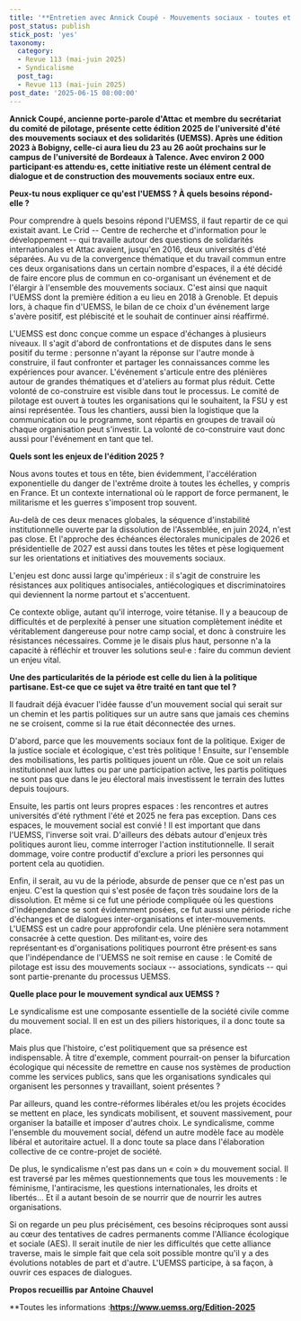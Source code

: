 ```yaml
---
title: '**Entretien avec Annick Coupé - Mouvements sociaux - toutes et tous à Bordeaux le 23 août !**'
post_status: publish
stick_post: 'yes'
taxonomy:
  category:
  - Revue 113 (mai-juin 2025)
  - Syndicalisme
  post_tag:
  - Revue 113 (mai-juin 2025)
post_date: '2025-06-15 08:00:00'
---
```


**Annick Coupé, ancienne porte-parole d'Attac et membre du secrétariat du comité de pilotage, présente cette édition 2025 de l'université d'été des mouvements sociaux et des solidarités (UEMSS). Après une édition 2023 à Bobigny, celle-ci aura lieu du 23 au 26 août prochains sur le campus de l'université de Bordeaux à Talence. Avec environ 2 000 participant·es attendu·es, cette initiative reste  un élément central de dialogue et de construction des mouvements sociaux entre eux.**

**Peux-tu nous expliquer ce qu'est l'UEMSS ? À quels besoins répond-elle ?**

Pour comprendre à quels besoins répond l'UEMSS, il faut repartir de ce qui existait avant. Le Crid -- Centre de recherche et d'information pour le développement -- qui travaille autour des questions de solidarités internationales et Attac avaient, jusqu'en 2016, deux universités d'été séparées. Au vu de la convergence thématique et du travail commun entre ces deux organisations dans un certain nombre d'espaces, il a été décidé de faire encore plus de commun en co-organisant un événement et de l'élargir à l'ensemble des mouvements sociaux. C'est ainsi que naquit l'UEMSS dont la première édition a eu lieu en 2018 à Grenoble. Et depuis lors, à chaque fin d'UEMSS, le bilan de ce choix d'un événement large s'avère positif, est plébiscité et le souhait de continuer ainsi réaffirmé.

L'UEMSS est donc conçue comme un espace d'échanges à plusieurs niveaux. Il s'agit d'abord de confrontations et de disputes dans le sens positif du terme : personne n'ayant la réponse sur l'autre monde à construire, il faut confronter et partager les connaissances comme les expériences pour avancer. L'événement s'articule entre des plénières autour de grandes thématiques et d'ateliers au format plus réduit. Cette volonté de co-construire est visible dans tout le processus. Le comité de pilotage est ouvert à toutes les organisations qui le souhaitent, la FSU y est ainsi représentée. Tous les chantiers, aussi bien la logistique que la communication ou le programme, sont répartis en groupes de travail où chaque organisation peut s'investir. La volonté de co-construire vaut donc aussi pour l'événement en tant que tel.

**Quels sont les enjeux de l'édition 2025 ?**

Nous avons toutes et tous en tête, bien évidemment, l'accélération exponentielle du danger de l'extrême droite à toutes les échelles, y compris en France. Et un contexte international où le rapport de force permanent, le militarisme et les guerres s'imposent trop souvent.

Au-delà de ces deux menaces globales, la séquence d'instabilité institutionnelle ouverte par la dissolution de l'Assemblée, en juin 2024, n'est pas close. Et l'approche des échéances électorales municipales de 2026 et présidentielle de 2027 est aussi dans toutes les têtes et pèse logiquement sur les orientations et initiatives des mouvements sociaux.

L'enjeu est donc aussi large qu'impérieux : il s'agit de construire les résistances aux politiques antisociales, antiécologiques et discriminatoires qui deviennent la norme partout et s'accentuent.

Ce contexte oblige, autant qu'il interroge, voire tétanise. Il y a beaucoup de difficultés et de perplexité à penser une situation complètement inédite et véritablement dangereuse pour notre camp social, et donc à construire les résistances nécessaires. Comme je le disais plus haut, personne n'a la capacité à réfléchir et trouver les solutions seul·e : faire du commun devient un enjeu vital.

**Une des particularités de la période est celle du lien à la politique partisane. Est-ce que ce sujet va être traité en tant que tel ?**

Il faudrait déjà évacuer l'idée fausse d'un mouvement social qui serait sur un chemin et les partis politiques sur un autre sans que jamais ces chemins ne se croisent, comme si la rue était déconnectée des urnes.

D'abord, parce que les mouvements sociaux font de la politique. Exiger de la justice sociale et écologique, c'est très politique ! Ensuite, sur l'ensemble des mobilisations, les partis politiques jouent un rôle. Que ce soit un relais institutionnel aux luttes ou par une participation active, les partis politiques ne sont pas que dans le jeu électoral mais investissent le terrain des luttes depuis toujours.

Ensuite, les partis ont leurs propres espaces : les rencontres et autres universités d'été rythment l'été et 2025 ne fera pas exception. Dans ces espaces, le mouvement social est convié ! Il est important que dans l'UEMSS, l'inverse soit vrai. D'ailleurs des débats autour d'enjeux très politiques auront lieu, comme interroger l'action institutionnelle. Il serait dommage, voire contre productif d'exclure a priori les personnes qui portent cela au quotidien.

Enfin, il serait, au vu de la période, absurde de penser que ce n'est pas un enjeu. C'est la question qui s'est posée de façon très soudaine lors de la dissolution. Et même si ce fut une période compliquée où les questions d'indépendance se sont évidemment posées, ce fut aussi une période riche d'échanges et de dialogues inter-organisations et inter-mouvements. L'UEMSS est un cadre pour approfondir cela. Une plénière sera notamment consacrée à cette question. Des militant·es, voire des représentant·es d'organisations politiques pourront être présent·es sans que l'indépendance de l'UEMSS ne soit remise en cause : le Comité de pilotage est issu des mouvements sociaux -- associations, syndicats -- qui sont partie-prenante du processus UEMSS. 

**Quelle place pour le mouvement syndical aux UEMSS ?**

Le syndicalisme est une composante essentielle de la société civile comme du mouvement social. Il en est un des piliers historiques, il a donc toute sa place.

Mais plus que l'histoire, c'est politiquement que sa présence est indispensable. À titre d'exemple, comment pourrait-on penser la bifurcation écologique qui nécessite de remettre en cause nos systèmes de production comme les services publics, sans que les organisations syndicales qui organisent les personnes y travaillant, soient présentes ?

Par ailleurs, quand les contre-réformes libérales et/ou les projets écocides se mettent en place, les syndicats mobilisent, et souvent massivement, pour organiser la bataille et imposer d'autres choix. Le syndicalisme, comme l'ensemble du mouvement social, défend un autre modèle face au modèle libéral et autoritaire actuel. Il a donc toute sa place dans l'élaboration collective de ce contre-projet de société.

De plus, le syndicalisme n'est pas dans un « coin » du mouvement social. Il est traversé par les mêmes questionnements que tous les mouvements : le féminisme, l'antiracisme, les questions internationales, les droits et libertés... Et il a autant besoin de se nourrir que de nourrir les autres organisations.

Si on regarde un peu plus précisément, ces besoins réciproques sont aussi au cœur des tentatives de cadres permanents comme l'Alliance écologique et sociale (AES). Il serait inutile de nier les difficultés que cette alliance traverse, mais le simple fait que cela soit possible montre qu'il y a des évolutions notables de part et d'autre. L'UEMSS participe, à sa façon, à ouvrir ces espaces de dialogues.

**Propos recueillis par Antoine Chauvel**

**Toutes les informations :**https://www.uemss.org/Edition-2025**